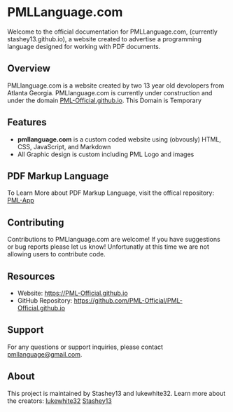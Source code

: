 # PMLLanguage.com

Welcome to the official documentation for PMLLanguage.com, (currently stashey13.github.io), a website created to advertise a programming language designed for working with PDF documents.

## Overview

PMLlanguage.com is a website created by two 13 year old devolopers from Atlanta Georgia. PMLlanguage.com is currently under construction and under the domain [PML-Official.github.io](PML-Official.github.io). This Domain is Temporary

## Features

- **pmllanguage.com** is a custom coded website using (obvously) HTML, CSS, JavaScript, and Markdown
- All Graphic design is custom including PML Logo and images

## PDF Markup Language

To Learn More about PDF Markup Language, visit the offical repository:
[PML-App](https://github.com/lukewhite32/PML-App)

## Contributing

Contributions to PMLlanguage.com are welcome! If you have suggestions or bug reports please let us know! Unfortunatly at this time we are not allowing users to contribute code.


## Resources

- Website:  https://PML-Official.github.io
- GitHub Repository: https://github.com/PML-Official/PML-Official.github.io

## Support

For any questions or support inquiries, please contact [pmllanguage@gmail.com](mailto:pmllanguage@gmail.com).

## About

This project is maintained by Stashey13 and lukewhite32. Learn more about the creators: 
[lukewhite32](https://github.com/lukewhite32)
[Stashey13](https://github.com/Stashey13)
